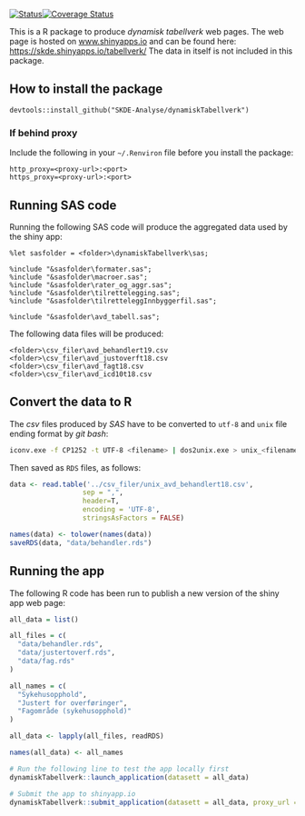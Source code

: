 [![Status](https://travis-ci.org/SKDE-Analyse/dynamiskTabellverk.svg?branch=master)](https://travis-ci.org/SKDE-Analyse/dynamiskTabellverk/builds)[![Coverage Status](https://img.shields.io/codecov/c/github/SKDE-Analyse/dynamiskTabellverk/master.svg)](https://codecov.io/github/SKDE-Analyse/dynamiskTabellverk?branch=master)

This is a R package to produce *dynamisk tabellverk* web pages. 
The web page is hosted on www.shinyapps.io and can be found here: https://skde.shinyapps.io/tabellverk/ 
The data in itself is not included in this package.


## How to install the package

```
devtools::install_github("SKDE-Analyse/dynamiskTabellverk")
```

### If behind proxy

Include the following in your `~/.Renviron` file before you install the package:

```
http_proxy=<proxy-url>:<port>
https_proxy=<proxy-url>:<port>
```

## Running SAS code

Running the following SAS code will produce the aggregated data used by the shiny app:

```sas
%let sasfolder = <folder>\dynamiskTabellverk\sas;

%include "&sasfolder\formater.sas";
%include "&sasfolder\macroer.sas";
%include "&sasfolder\rater_og_aggr.sas";
%include "&sasfolder\tilrettelegging.sas";
%include "&sasfolder\tilretteleggInnbyggerfil.sas";

%include "&sasfolder\avd_tabell.sas";
```

The following data files will be produced:

```
<folder>\csv_filer\avd_behandlert19.csv
<folder>\csv_filer\avd_justoverft18.csv
<folder>\csv_filer\avd_fagt18.csv
<folder>\csv_filer\avd_icd10t18.csv
```

## Convert the data to R

The *csv* files produced by *SAS* have to be converted to `utf-8` and `unix` file ending format by *git bash*:

```bash
iconv.exe -f CP1252 -t UTF-8 <filename> | dos2unix.exe > unix_<filename>
```

Then saved as `RDS` files, as follows:

```r
data <- read.table('../csv_filer/unix_avd_behandlert18.csv', 
                  sep = ",", 
                  header=T, 
                  encoding = 'UTF-8', 
                  stringsAsFactors = FALSE)

names(data) <- tolower(names(data))
saveRDS(data, "data/behandler.rds")
```

## Running the app

The following R code has been run to publish a new version of the shiny app web page:
```r
all_data = list()

all_files = c(
  "data/behandler.rds", 
  "data/justertoverf.rds", 
  "data/fag.rds"
)

all_names = c(
  "Sykehusopphold",
  "Justert for overføringer",
  "Fagområde (sykehusopphold)"
)

all_data <- lapply(all_files, readRDS)

names(all_data) <- all_names

# Run the following line to test the app locally first
dynamiskTabellverk::launch_application(datasett = all_data)

# Submit the app to shinyapp.io
dynamiskTabellverk::submit_application(datasett = all_data, proxy_url = FALSE, name = "tabellverk")
```


